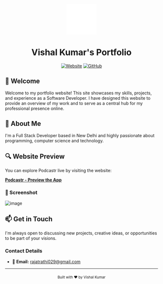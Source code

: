 <div align="center">
  <img src="https://github.com/iamvishalrathi/My-PortFolio-Website/blob/main/public/v-white.png" alt="Portfolio Logo" width="100" height="100"/>
  
  # Vishal Kumar's Portfolio
  
  [![Website](https://img.shields.io/badge/Website-Live-brightgreen)](https://iamvishalkumar.me/)
  [![GitHub](https://img.shields.io/badge/GitHub-Portfolio-black)](https://github.com/iamvishalrathi/My-PortFolio-Website)
</div>

## 👋 Welcome

Welcome to my portfolio website! This site showcases my skills, projects, and experience as a Software Developer. I have designed this website to provide an overview of my work and to serve as a central hub for my professional presence online.

## 🚀 About Me

I'm a Full Stack Developer based in New Delhi and highly passionate about programming, computer science and technology.

## 🔍 Website Preview

You can explore Podcastr live by visiting the website:

[**Podcastr - Preview the App**](https://my-podcastr.vercel.app/)

### 📸 Screenshot
![image](https://github.com/iamvishalrathi/Podcastr/blob/main/public/sns.png)


## 📫 Get in Touch

I'm always open to discussing new projects, creative ideas, or opportunities to be part of your visions.

### Contact Details

- 📧 **Email:** [rajatrathi029@gmail.com](mailto:rajatrathi029@gmail.com)

---

<div align="center">
  <sub>Built with ❤️ by Vishal Kumar</sub>
</div>
